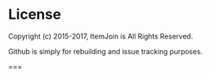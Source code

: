 License
=======

Copyright (c) 2015-2017, ItemJoin is All Rights Reserved.

Github is simply for rebuilding and issue tracking purposes.

===